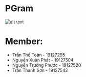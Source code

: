 # PGram
![alt text](https://cdn.pixabay.com/photo/2014/12/22/00/07/tree-576847__480.png)
# Member:
- Trần Thế Toàn - 19127295
- Nguyễn Xuân Phát - 19127504
- Nguyễn Trường Phước - 19127520
- Trần Thanh Sơn - 19127542
